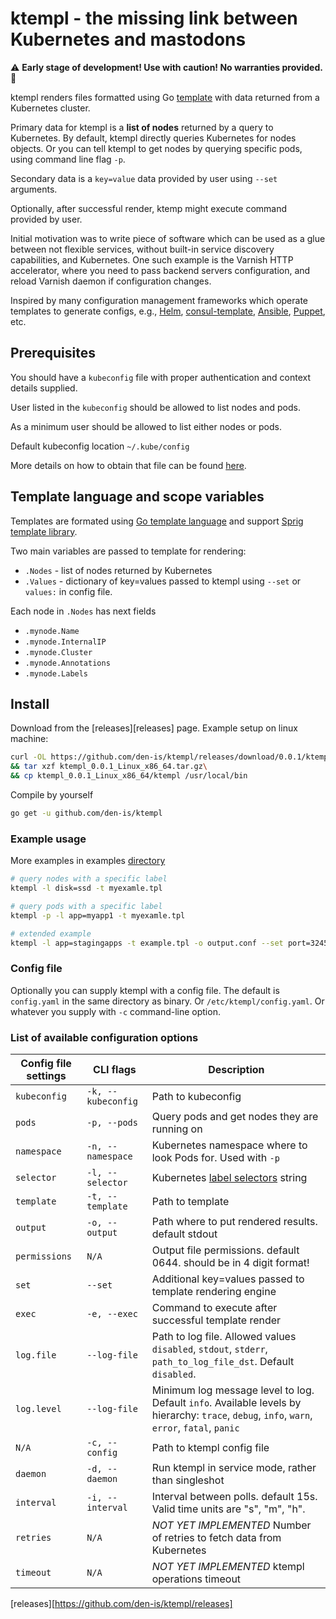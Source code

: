 # ktempl - the missing link between Kubernetes and mastodons

:warning: **Early stage of development! Use with caution! No warranties provided.** :construction:

ktempl renders files formatted using Go [template][gotemplate] with data returned from a Kubernetes cluster.

Primary data for ktempl is a **list of nodes** returned by a query to Kubernetes.
By default, ktempl directly queries Kubernetes for nodes objects.
Or you can tell ktempl to get nodes by querying specific pods, using command line flag `-p`.

Secondary data is a `key=value` data provided by user using `--set` arguments.

Optionally, after successful render, ktemp might execute command provided by user.

Initial motivation was to write piece of software which can be used as a glue between not flexible services, without built-in service discovery capabilities, and Kubernetes.
One such example is the Varnish HTTP accelerator, where you need to pass backend servers configuration, and reload Varnish daemon if configuration changes.

Inspired by many configuration management frameworks which operate templates to generate configs, e.g., [Helm][helm], [consul-template][consultemplate], [Ansible][ansibletemplate], [Puppet][puppettemplate], etc.

## Prerequisites

You should have a `kubeconfig` file with proper authentication and context details supplied.

User listed in the `kubeconfig` should be allowed to list nodes and pods.

As a minimum user should be allowed to list either nodes or pods.

Default kubeconfig location `~/.kube/config`

More details on how to obtain that file can be found [here][kubeconfigdoc].

## Template language and scope variables

Templates are formated using [Go template language][gotemplate] and support [Sprig template library][sprig].

Two main variables are passed to template for rendering:

- `.Nodes` - list of nodes returned by Kubernetes
- `.Values` - dictionary of key=values passed to ktempl using `--set` or `values:` in config file.

Each node in `.Nodes` has next fields

- `.mynode.Name`
- `.mynode.InternalIP`
- `.mynode.Cluster`
- `.mynode.Annotations`
- `.mynode.Labels`

## Install

Download from the [releases][releases] page. Example setup on linux machine:
```sh
curl -OL https://github.com/den-is/ktempl/releases/download/0.0.1/ktempl_0.0.1_Linux_x86_64.tar.gz \
&& tar xzf ktempl_0.0.1_Linux_x86_64.tar.gz\
&& cp ktempl_0.0.1_Linux_x86_64/ktempl /usr/local/bin
```

Compile by yourself
```sh
go get -u github.com/den-is/ktempl
```

### Example usage

More examples in examples [directory](/examples/)

```sh
# query nodes with a specific label
ktempl -l disk=ssd -t myexamle.tpl

# query pods with a specific label
ktempl -p -l app=myapp1 -t myexamle.tpl

# extended example
ktempl -l app=stagingapps -t example.tpl -o output.conf --set port=32456 --exec="touch success_exec.txt"
```

### Config file

Optionally you can supply ktempl with a config file.
The default is `config.yaml` in the same directory as binary.
Or `/etc/ktempl/config.yaml`.
Or whatever you supply with `-c` command-line option.

### List of available configuration options

| Config file settings  | CLI flags          | Description                                                              |
| ----------------------| -------------------| ------------------------------------------------------------------------ |
| `kubeconfig`          | `-k, --kubeconfig` | Path to kubeconfig                                                       |
| `pods`                | `-p, --pods`       | Query pods and get nodes they are running on                             |
| `namespace`           | `-n, --namespace`  | Kubernetes namespace where to look Pods for. Used with `-p`              |
| `selector`            | `-l, --selector`   | Kubernetes [label selectors][labelselectors] string                      |
| `template`            | `-t, --template`   | Path to template                                                         |
| `output`              | `-o, --output`     | Path where to put rendered results. default stdout                       |
| `permissions`         | `N/A`              | Output file permissions. default 0644. should be in 4 digit format!      |
| `set`                 | `--set`            | Additional key=values passed to template rendering engine                |
| `exec`                | `-e, --exec`       | Command to execute after successful template render                      |
| `log.file`            | `--log-file`       | Path to log file. Allowed values `disabled`, `stdout`, `stderr`, `path_to_log_file_dst`. Default `disabled`. |
| `log.level`           | `--log-file`       | Minimum log message level to log. Default `info`. Available levels by hierarchy: `trace`, `debug`, `info`, `warn`, `error`, `fatal`, `panic` |
| `N/A`                 | `-c, --config`     | Path to ktempl config file                                               |
| `daemon`              | `-d, --daemon`     | Run ktempl in service mode, rather than singleshot                       |
| `interval`            | `-i, --interval`   | Interval between polls. default 15s. Valid time units are "s", "m", "h". |
| `retries`             | `N/A`              | _NOT YET IMPLEMENTED_ Number of retries to fetch data from Kubernetes    |
| `timeout`             | `N/A`              | _NOT YET IMPLEMENTED_ ktempl operations timeout                          |

[gotemplate]: https://golang.org/pkg/text/template/
[sprig]: http://masterminds.github.io/sprig/
[consultemplate]: https://github.com/hashicorp/consul-template
[helm]: https://helm.sh/
[ansibletemplate]: https://docs.ansible.com/ansible/latest/modules/template_module.html
[puppettemplate]: https://puppet.com/docs/puppet/latest/lang_template.html
[kubeconfigdoc]: https://kubernetes.io/docs/concepts/configuration/organize-cluster-access-kubeconfig/
[labelselectors]: https://kubernetes.io/docs/concepts/overview/working-with-objects/labels/
[releases][https://github.com/den-is/ktempl/releases]

